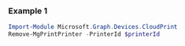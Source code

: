 ### Example 1
```powershell
Import-Module Microsoft.Graph.Devices.CloudPrint
Remove-MgPrintPrinter -PrinterId $printerId
```
